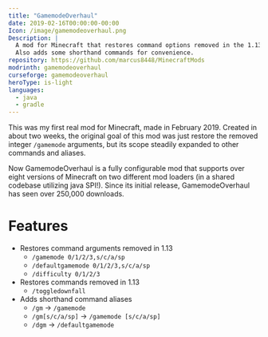 ```yaml
---
title: "GamemodeOverhaul"
date: 2019-02-16T00:00:00-00:00
Icon: /image/gamemodeoverhaul.png
Description: |
  A mod for Minecraft that restores command options removed in the 1.13 update.
  Also adds some shorthand commands for convenience.
repository: https://github.com/marcus8448/MinecraftMods
modrinth: gamemodeoverhaul
curseforge: gamemodeoverhaul
heroType: is-light
languages:
  - java
  - gradle
---
```


This was my first real mod for Minecraft, made in February 2019.
Created in about two weeks, the original goal of this mod was just restore the removed integer `/gamemode` arguments,
but its scope steadily expanded to other commands and aliases.

Now GamemodeOverhaul is a fully configurable mod
that supports over eight versions of Minecraft on two different mod loaders (in a shared codebase utilizing java SPI!).
Since its initial release, GamemodeOverhaul has seen over 250,000 downloads.

# Features

* Restores command arguments removed in 1.13
  * `/gamemode 0/1/2/3,s/c/a/sp`
  * `/defaultgamemode 0/1/2/3,s/c/a/sp`
  * `/difficulty 0/1/2/3`
* Restores commands removed in 1.13
  * `/toggledownfall`
* Adds shorthand command aliases
  * `/gm` -> `/gamemode`
  * `/gm[s/c/a/sp]` -> `/gamemode [s/c/a/sp]`
  * `/dgm` -> `/defaultgamemode`
